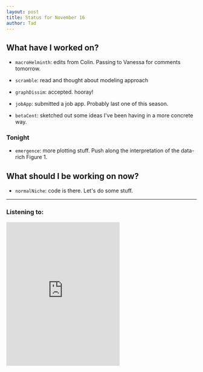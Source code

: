 ```yaml
---
layout: post 
title: Status for November 16 
author: Tad
---
```

 
## What have I worked on?
 
* `macroHelminth`: edits from Colin. Passing to Vanessa for comments tomorrow. 
 
* `scramble`: read and thought about modeling approach 
 
* `graphDissim`: accepted. hooray!

* `jobApp`: submitted a job app. Probably last one of this season. 

* `betaCent`: sketched out some ideas I've been having in a more concrete way. 




### Tonight 
 
* `emergence`: more plotting stuff. Push along the interpretation of the data-rich Figure 1. 
 


 
 
## What should I be working on now? 
 
* `normalNiche`: code is there. Let's do some stuff.
 

  
 
--- 
 
### Listening to: 
 
<iframe src="https://open.spotify.com/embed/track/3HAsVJCin57XaMvoJvyd8e" width="300" height="380" frameborder="0" allowtransparency="true"></iframe>

<i class='fa fa-code' style='color:pink'></i> 

